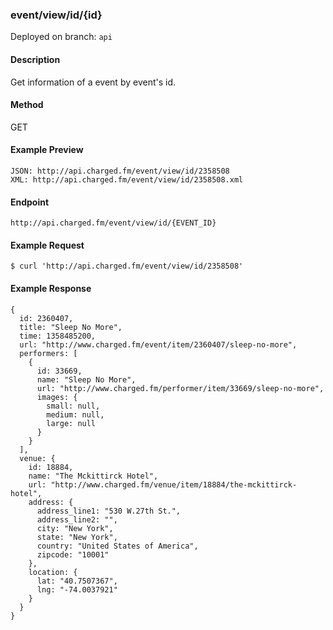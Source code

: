 ### **event/view/id/{id}**

Deployed on branch: `api`

#### **Description**

Get information of a event by event's id.

#### **Method**

GET

#### **Example Preview**
```
JSON: http://api.charged.fm/event/view/id/2358508
XML: http://api.charged.fm/event/view/id/2358508.xml
```
#### **Endpoint**
```
http://api.charged.fm/event/view/id/{EVENT_ID}
```
#### **Example Request**
```
$ curl 'http://api.charged.fm/event/view/id/2358508'
```   
#### **Example Response**
```
{
  id: 2360407,
  title: "Sleep No More",
  time: 1358485200,
  url: "http://www.charged.fm/event/item/2360407/sleep-no-more",
  performers: [
    {
      id: 33669,
      name: "Sleep No More",
      url: "http://www.charged.fm/performer/item/33669/sleep-no-more",
      images: {
        small: null,
        medium: null,
        large: null
      }
    }
  ],
  venue: {
    id: 18884,
    name: "The Mckittirck Hotel",
    url: "http://www.charged.fm/venue/item/18884/the-mckittirck-hotel",
    address: {
      address_line1: "530 W.27th St.",
      address_line2: "",
      city: "New York",
      state: "New York",
      country: "United States of America",
      zipcode: "10001"
    },
    location: {
      lat: "40.7507367",
      lng: "-74.0037921"
    }
  }
}
```

